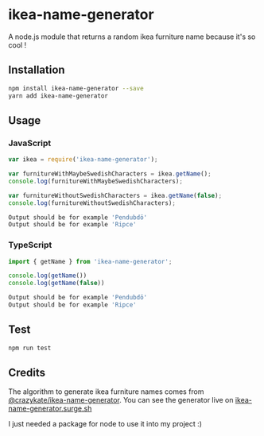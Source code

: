 # ikea-name-generator
A node.js module that returns a random ikea furniture name because it's so cool !

## Installation 
```sh
npm install ikea-name-generator --save
yarn add ikea-name-generator
```

## Usage

### JavaScript

```javascript
var ikea = require('ikea-name-generator');

var furnitureWithMaybeSwedishCharacters = ikea.getName();
console.log(furnitureWithMaybeSwedishCharacters);

var furnitureWithoutSwedishCharacters = ikea.getName(false);
console.log(furnitureWithoutSwedishCharacters);
```
```sh
Output should be for example 'Pendubdö'
Output should be for example 'Ripce'
```

### TypeScript
```typescript
import { getName } from 'ikea-name-generator';

console.log(getName())
console.log(getName(false))
```
```sh
Output should be for example 'Pendubdö'
Output should be for example 'Ripce'
```

## Test 
```sh
npm run test
```

## Credits

The algorithm to generate ikea furniture names comes from [@crazykate](https://github.com/craftykate/)[/ikea-name-generator](https://github.com/craftykate/). 
You can see the generator live on [ikea-name-generator.surge.sh](http://ikea-name-generator.surge.sh/)

I just needed a package for node to use it into my project :)